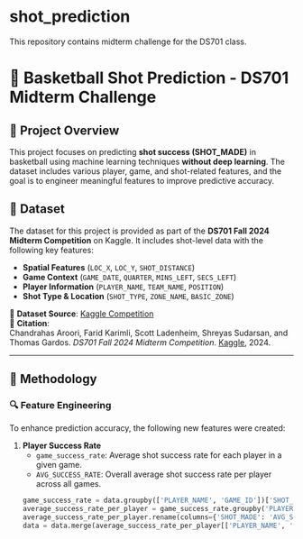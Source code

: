 # shot_prediction
This repository contains midterm challenge for the DS701 class.


# 🏀 Basketball Shot Prediction - DS701 Midterm Challenge

## 📌 Project Overview
This project focuses on predicting **shot success (SHOT_MADE)** in basketball using machine learning techniques **without deep learning**. The dataset includes various player, game, and shot-related features, and the goal is to engineer meaningful features to improve predictive accuracy.

## 📂 Dataset
The dataset for this project is provided as part of the **DS701 Fall 2024 Midterm Competition** on Kaggle. It includes shot-level data with the following key features:
- **Spatial Features** (`LOC_X`, `LOC_Y`, `SHOT_DISTANCE`)
- **Game Context** (`GAME_DATE`, `QUARTER`, `MINS_LEFT`, `SECS_LEFT`)
- **Player Information** (`PLAYER_NAME`, `TEAM_NAME`, `POSITION`)
- **Shot Type & Location** (`SHOT_TYPE`, `ZONE_NAME`, `BASIC_ZONE`)

🔗 **Dataset Source**: [Kaggle Competition](https://www.kaggle.com/competitions/ds-701-midterm-competition/data)  
📜 **Citation**:  
Chandrahas Aroori, Farid Karimli, Scott Ladenheim, Shreyas Sudarsan, and Thomas Gardos. *DS701 Fall 2024 Midterm Competition*. [Kaggle](https://kaggle.com/competitions/ds-701-midterm-competition), 2024.

---

## 🚀 Methodology

### 🔍 Feature Engineering
To enhance prediction accuracy, the following new features were created:

1. **Player Success Rate**  
   - `game_success_rate`: Average shot success rate for each player in a given game.  
   - `AVG_SUCCESS_RATE`: Overall average shot success rate per player across all games.  
   ```python
   game_success_rate = data.groupby(['PLAYER_NAME', 'GAME_ID'])['SHOT_MADE'].mean().reset_index()
   average_success_rate_per_player = game_success_rate.groupby('PLAYER_NAME')['SHOT_MADE'].mean().reset_index()
   average_success_rate_per_player.rename(columns={'SHOT_MADE': 'AVG_SUCCESS_RATE'}, inplace=True)
   data = data.merge(average_success_rate_per_player[['PLAYER_NAME', 'AVG_SUCCESS_RATE']], on='PLAYER_NAME', how='left')
